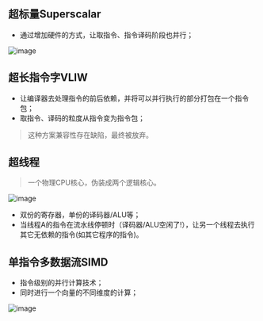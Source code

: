 ## 超标量Superscalar

- 通过增加硬件的方式，让取指令、指令译码阶段也并行；

![image](https://piachh.cn/show?pic=pics/cpu_sscarlar.jpeg)

## 超长指令字VLIW

- 让编译器去处理指令的前后依赖，并将可以并行执行的部分打包在一个指令包；
- 取指令、译码的粒度从指令变为指令包；

> 这种方案兼容性存在缺陷，最终被放弃。

## 超线程

> 一个物理CPU核心，伪装成两个逻辑核心。

![image](https://piachh.cn/show?pic=pics/cpu_mult_thread.jpeg)

- 双份的寄存器，单份的译码器/ALU等；
- 当线程A的指令在流水线停顿时（译码器/ALU空闲了!），让另一个线程去执行其它无依赖的指令(如其它程序的指令)。

## 单指令多数据流SIMD

- 指令级别的并行计算技术；
- 同时进行一个向量的不同维度的计算；

![image](https://piachh.cn/show?pic=pics/cpu_simd.jpeg)